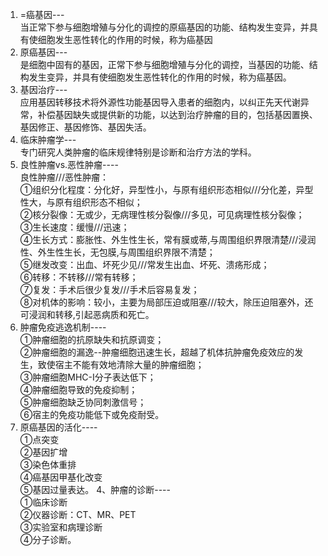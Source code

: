 1. =癌基因---  
当正常下参与细胞增殖与分化的调控的原癌基因的功能、结构发生变异，并具有使细胞发生恶性转化的作用的时候，称为癌基因  
2. 原癌基因---  
是细胞中固有的基因，正常下参与细胞增殖与分化的调控，当基因的功能、结构发生变异，并具有使细胞发生恶性转化的作用的时候，称为癌基因。  
3. 基因治疗---  
应用基因转移技术将外源性功能基因导入患者的细胞内，以纠正先天代谢异常，补偿基因缺失或提供新的功能，以达到治疗肿瘤的目的，包括基因置换、基因修正、基因修饰、基因失活。
4. 临床肿瘤学---  
专门研究人类肿瘤的临床规律特别是诊断和治疗方法的学科。  
5. 良性肿瘤vs.恶性肿瘤----  
良性肿瘤///恶性肿瘤：  
①组织分化程度：分化好，异型性小，与原有组织形态相似///分化差，异型性大，与原有组织形态不相似；  
②核分裂像：无或少，无病理性核分裂像///多见，可见病理性核分裂像；  
③生长速度：缓慢///迅速；  
④生长方式：膨胀性、外生性生长，常有膜或蒂,与周围组织界限清楚///浸润性、外生性生长，无包膜,与周围组织界限不清楚；  
⑤继发改变：出血、坏死少见///常发生出血、坏死、溃疡形成；  
⑥转移：不转移///常有转移；  
⑦复发：手术后很少复发///手术后容易复发；  
⑧对机体的影响：较小，主要为局部压迫或阻塞///较大，除压迫阻塞外，还可浸润和转移,引起恶病质和死亡。  
6. 肿瘤免疫逃逸机制----  
①肿瘤细胞的抗原缺失和抗原调变；  
②肿瘤细胞的漏逸--肿瘤细胞迅速生长，超越了机体抗肿瘤免疫效应的发生，致使宿主不能有效地清除大量的肿瘤细胞；  
③肿瘤细胞MHC-Ⅰ分子表达低下；  
④肿瘤细胞导致的免疫抑制；  
⑤肿瘤细胞缺乏协同刺激信号；  
⑥宿主的免疫功能低下或免疫耐受。  
7. 原癌基因的活化----  
①点突变  
②基因扩增  
③染色体重排  
④癌基因甲基化改变  
⑤基因过量表达。
4、肿瘤的诊断----  
①临床诊断  
②仪器诊断：CT、MR、PET  
③实验室和病理诊断  
④分子诊断。